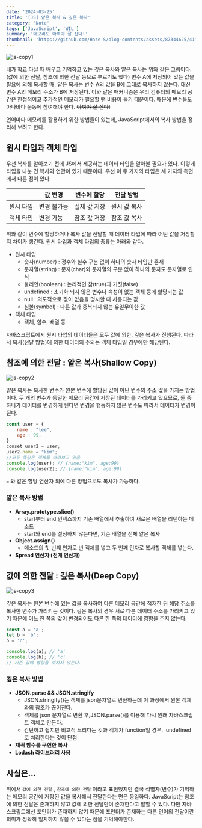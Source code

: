 ```yaml
---
date: '2024-03-25'
title: '[JS] 얕은 복사 & 깊은 복사'
category: 'Note'
tags: ['JavaScript', 'WIL']
summary: '메모리도 아껴야 잘 산다!'
thumbnail: 'https://github.com/Haze-S/blog-contents/assets/87344625/41fc3205-43cb-489c-8d86-1e3ddc901f67'
---
```


![js-copy1](https://github.com/Haze-S/blog-contents/assets/87344625/41fc3205-43cb-489c-8d86-1e3ddc901f67)

내가 학교 다닐 때 배우고 기억하고 있는 깊은 복사와 얕은 복사는 위와 같은 그림이다.(값에 의한 전달, 참조에 의한 전달 등으로 부르기도 했다) 변수 A에 저장되어 있는 값을 필요에 의해 복사할 때, 얕은 복사는 변수 A의 값을 B에 그대로 복사하지 않는다. 대신 변수 A의 메모리 주소가 B에 저장된다. 이와 같은 매커니즘은 우리 컴퓨터의 메모리 공간은 한정적이고 추가적인 메모리가 필요할 땐 비용이 들기 때문이다. 때문에 변수들도 아나바다 운동에 참여해야 한다. ~~아껴야 잘 산다!~~

언어마다 메모리를 활용하기 위한 방법들이 있는데, JavaScript에서의 복사 방법을 정리해 보려고 한다.

## 원시 타입과 객체 타입

우선 복사를 알아보기 전에 JS에서 제공하는 데이터 타입을 알아볼 필요가 있다. 이렇게 타입을 나눈 건 복사와 연관이 있기 때문이다. 우선 이 두 가지의 타입은 세 가지의 측면에서 다른 점이 있다.

|           | 값 변경     | 변수에 할당  | 전달 방법    |
| --------- | ----------- | ------------ | ------------ |
| 원시 타입 | 변경 불가능 | 실제 값 저장 | 원시 값 복사 |
| 객체 타입 | 변경 가능   | 참조 값 저장 | 참조 값 복사 |

위와 같이 변수에 할당하거나 복사 값을 전달할 때 데이터 타입에 따라 어떤 값을 저장할 지 차이가 생긴다. 원시 타입과 객체 타입의 종류는 아래와 같다.

- 원시 타입
  - 숫자(number) : 정수와 실수 구분 없이 하나의 숫자 타입만 존재
  - 문자열(string) : 문자(char)와 문자열의 구분 없이 하나의 문자도 문자열로 인식
  - 불리언(boolean) : 논리적인 참(true)과 거짓(false)
  - undefined : 초기화 되지 않은 변수나 속성이 없는 객체 등에 할당되는 값
  - null : 의도적으로 값이 없음을 명시할 때 사용되는 값
  - 심볼(symbol) : 다른 값과 중복되지 않는 유일무이한 값
- 객체 타입
  - 객체, 함수, 배열 등

자바스크립트에서 원시 타입의 데이터들은 모두 값에 의한, 깊은 복사가 진행된다. 따라서 복사(전달 방법)에 의한 데이터의 주의는 객체 타입일 경우에만 해당된다.

## 참조에 의한 전달 : 얕은 복사(Shallow Copy)

![js-copy2](https://github.com/Haze-S/blog-contents/assets/87344625/f4a16147-eca4-4a8c-97f7-0725377e1ff9)

얕은 복사는 복사한 변수가 원본 변수에 할당된 값이 아닌 변수의 주소 값을 가지는 방법이다. 두 개의 변수가 동일한 메모리 공간에 저장된 데이터를 가리키고 있으므로, 둘 중 하나가 데이터를 변경하게 된다면 변경을 행동하지 않은 변수도 따라서 데이터가 변경이 된다.

```jsx
const user = {
	name : "lee",
	age : 99,
}
conset user2 = user;
user2.name = "kim";
//모두 똑같은 객체를 바라보고 있음
console.log(user); // {name:"kim", age:99}
console.log(user2); // {name:"kim", age:99}
```

`=` 와 같은 할당 연산자 외에 다른 방법으로도 복사가 가능하다.

### 얕은 복사 방법

- **Array.prototype.slice()**
  - start부터 end 인덱스까지 기존 배열에서 추출하여 새로운 배열을 리턴하는 메소드
  - start와 end를 설정하지 않는다면, 기존 배열을 전체 얕은 복사
- **Object.assign()**
  - 메소드의 첫 번째 인자로 빈 객체를 넣고 두 번째 인자로 복사할 객체를 넣는다.
- **Spread 연산자 (전개 연산자)**

## 값에 의한 전달 : 깊은 복사(Deep Copy)

![js-copy3](https://github.com/Haze-S/blog-contents/assets/87344625/878bb7aa-7da1-440c-bc33-b608c0121a99)

깊은 복사는 원본 변수에 있는 값을 복사하여 다른 메모리 공간에 적재한 뒤 해당 주소를 복사한 변수가 가리키는 것이다. 깊은 복사의 경우 서로 다른 데이터 주소를 가리키고 있기 때문에 어느 한 쪽의 값이 변경되어도 다른 한 쪽의 데이터에 영향을 주지 않는다.

```jsx
const a = 'a';
let b = 'b';
b = 'c';

console.log(a); // 'a'
console.log(b); // 'c'
// 기존 값에 영향을 끼치지 않는다.
```

### 깊은 복사 방법

- **JSON.parse && JSON.stringify**
  - JSON.stringify()는 객체를 json문자열로 변환하는데 이 과정에서 원본 객체와의 참조가 끊어진다.
  - 객체를 json 문자열로 변환 후,JSON.parse()를 이용해 다시 원래 자바스크립트 객체로 만든다.
  - 간단하고 쉽지만 비교적 느리다는 것과 객체가 function일 경우,  undefined로 처리한다는 것이 단점
- **재귀 함수를 구현한 복사**
- **Lodash 라이브러리 사용**

## 사실은…

위에서 `값에 의한 전달` , `참조에 의한 전달` 이라고 표현했지만 결국 식별자(변수)가 기억하는 메모리 공간에 저장된 값을 복사해서 전달한다는 면은 동일하다. JavaScript는 참조에 의한 전달은 존재하지 않고 값에 의한 전달만이 존재한다고 말할 수 있다. 다만 자바스크립트에선 포인터가 존재하지 않기 때문에 포인터가 존재하는 다른 언어의 전달이란 의미가 정확히 일치하지 않을 수 있다는 점을 기억해야한다.
